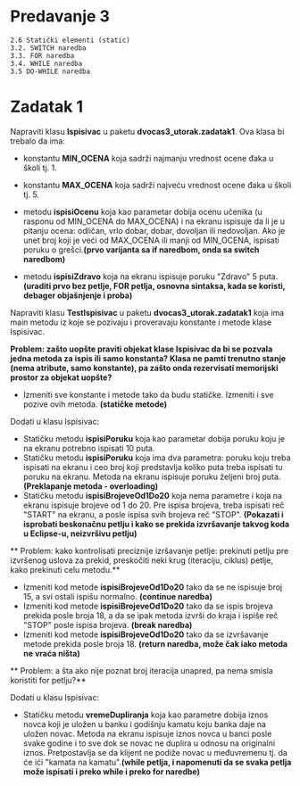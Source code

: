 # Predavanje 3

	2.6 Statički elementi (static)
	3.2. SWITCH naredba
	3.3. FOR naredba
	3.4. WHILE naredba
	3.5 DO-WHILE naredba


# Zadatak 1

Napraviti klasu **Ispisivac** u paketu **dvocas3_utorak.zadatak1**. Ova klasa bi trebalo da ima:

- konstantu **MIN_OCENA** koja sadrži najmanju vrednost ocene đaka u školi tj. 1.

- konstantu **MAX_OCENA** koja sadrži najveću vrednost ocene đaka u školi tj. 5.

- metodu **ispisiOcenu** koja kao parametar dobija ocenu učenika (u rasponu od MIN_OCENA do MAX_OCENA) i na ekranu ispisuje da li je u pitanju ocena: odličan, vrlo dobar, dobar, dovoljan ili nedovoljan. Ako je unet broj koji je veći od MAX_OCENA ili manji od MIN_OCENA, ispisati poruku o grešci.**(prvo varijanta sa if naredbom, onda sa switch naredbom)**

- metodu **ispisiZdravo** koja na ekranu ispisuje poruku "Zdravo" 5 puta. **(uraditi prvo bez petlje, FOR petlja, osnovna sintaksa, kada se koristi, debager objašnjenje i proba)**

Napraviti klasu **TestIspisivac** u paketu **dvocas3_utorak.zadatak1** koja ima main metodu iz koje se pozivaju i proveravaju konstante i metode klase Ispisivac.

**Problem: zašto uopšte praviti objekat klase Ispisivac da bi se pozvala jedna metoda za ispis ili samo konstanta? Klasa ne pamti trenutno stanje (nema atribute, samo konstante), pa zašto onda rezervisati memorijski prostor za objekat uopšte?**

- Izmeniti sve konstante i metode tako da budu statičke. Izmeniti i sve pozive ovih metoda. **(statičke metode)**

Dodati u klasu Ispisivac:
- Statičku metodu **ispisiPoruku** koja kao parametar dobija poruku koju je na ekranu potrebno ispisati 10 puta.
- Statičku metodu **ispisiPoruku** koja ima dva parametra: poruku koju treba ispisati na ekranu i ceo broj koji predstavlja koliko puta treba ispisati tu poruku na ekranu. Metoda na ekranu ispisuje poruku željeni broj puta. **(Preklapanje metoda - overloading)**
- Statičku metodu **ispisiBrojeveOd1Do20** koja nema parametre i koja na ekranu ispisuje brojeve od 1 do 20. Pre ispisa brojeva, treba ispisati reč "START" na ekranu, a posle ispisa svih brojeva reč "STOP". **(Pokazati i isprobati beskonačnu petlju i kako se prekida izvršavanje takvog koda u Eclipse-u, neizvršivu petlju)**


** Problem: kako kontrolisati preciznije izršavanje petlje: prekinuti petlju pre izvršenog uslova za prekid, preskočiti neki krug (iteraciju, ciklus) petlje, kako prekinuti celu metodu.**

- Izmeniti kod metode **ispisiBrojeveOd1Do20** tako da se ne ispisuje broj 15, a svi ostali ispišu normalno. **(continue naredba)**
- Izmeniti kod metode **ispisiBrojeveOd1Do20** tako da se ispis brojeva prekida posle broja 18, a da se ipak metoda izvrši do kraja i ispiše reč "STOP" posle ispisa brojeva. **(break naredba)**
- Izmeniti kod metode **ispisiBrojeveOd1Do20** tako da se izvršavanje metode prekida posle broja 18. **(return naredba, može čak iako metoda ne vraća ništa)**


** Problem: a šta ako nije poznat broj iteracija unapred, pa nema smisla koristiti for petlju?**

Dodati u klasu Ispisivac:

- Statičku metodu **vremeDupliranja** koja kao parametre dobija iznos novca koji je uložen u banku i godišnju kamatu koju banka daje na uložen novac. Metoda na ekranu ispisuje iznos novca u banci posle svake godine i to sve dok se novac ne duplira u odnosu na originalni iznos. Pretpostavlja se da klijent ne podiže novac u međuvremenu tj. da će ići "kamata na kamatu".**(while petlja, i napomenuti da se svaka petlja može ispisati i preko while i preko for naredbe)**